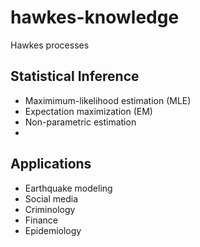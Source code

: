 # hawkes-knowledge
Hawkes processes

## Statistical Inference
- Maximimum-likelihood estimation (MLE)
- Expectation maximization (EM)
- Non-parametric estimation
- 

## Applications

- Earthquake modeling
- Social media
- Criminology
- Finance
- Epidemiology
